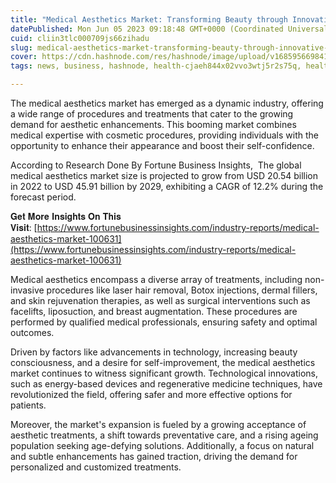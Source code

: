 ```yaml
---
title: "Medical Aesthetics Market: Transforming Beauty through Innovative Procedures"
datePublished: Mon Jun 05 2023 09:18:48 GMT+0000 (Coordinated Universal Time)
cuid: cliin3tlc000709js66zihadu
slug: medical-aesthetics-market-transforming-beauty-through-innovative-procedures
cover: https://cdn.hashnode.com/res/hashnode/image/upload/v1685956698413/ddd1bf91-5089-47da-af80-be4a77186996.png
tags: news, business, hashnode, health-cjaeh844x02vvo3wtj5r2s75q, healthcare

---
```


The medical aesthetics market has emerged as a dynamic industry, offering a wide range of procedures and treatments that cater to the growing demand for aesthetic enhancements. This booming market combines medical expertise with cosmetic procedures, providing individuals with the opportunity to enhance their appearance and boost their self-confidence.

According to Research Done By Fortune Business Insights,  The global medical aesthetics market size is projected to grow from USD 20.54 billion in 2022 to USD 45.91 billion by 2029, exhibiting a CAGR of 12.2% during the forecast period.

𝐆𝐞𝐭 𝐌𝐨𝐫𝐞 𝐈𝐧𝐬𝐢𝐠𝐡𝐭𝐬 𝐎𝐧 𝐓𝐡𝐢𝐬 𝐕𝐢𝐬𝐢𝐭: [https://www.fortunebusinessinsights.com/industry-reports/medical-aesthetics-market-100631](https://www.fortunebusinessinsights.com/industry-reports/medical-aesthetics-market-100631)

Medical aesthetics encompass a diverse array of treatments, including non-invasive procedures like laser hair removal, Botox injections, dermal fillers, and skin rejuvenation therapies, as well as surgical interventions such as facelifts, liposuction, and breast augmentation. These procedures are performed by qualified medical professionals, ensuring safety and optimal outcomes.

Driven by factors like advancements in technology, increasing beauty consciousness, and a desire for self-improvement, the medical aesthetics market continues to witness significant growth. Technological innovations, such as energy-based devices and regenerative medicine techniques, have revolutionized the field, offering safer and more effective options for patients.

Moreover, the market's expansion is fueled by a growing acceptance of aesthetic treatments, a shift towards preventative care, and a rising ageing population seeking age-defying solutions. Additionally, a focus on natural and subtle enhancements has gained traction, driving the demand for personalized and customized treatments.